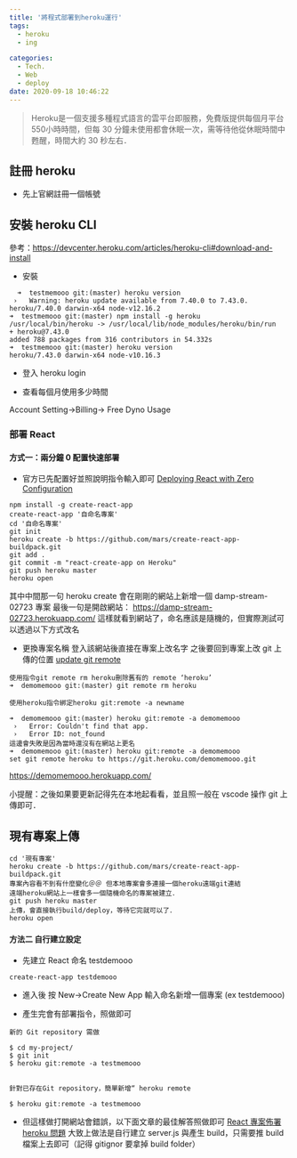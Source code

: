 ```yaml
---
title: '將程式部署到heroku運行'
tags:
  - heroku
  - ing

categories:
  - Tech.
  - Web
  - deploy
date: 2020-09-18 10:46:22
---
```


 <blockquote class="blockquote-center">
Heroku是一個支援多種程式語言的雲平台即服務，免費版提供每個月平台550小時時間，但每 30 分鐘未使用都會休眠一次，需等待他從休眠時間中甦醒，時間大約 30 秒左右．</blockquote>

<!--more-->

## 註冊 heroku

- 先上官網註冊一個帳號

## 安裝 heroku CLI

參考：https://devcenter.heroku.com/articles/heroku-cli#download-and-install

- 安裝

```
  ➜  testmemooo git:(master) heroku version
 ›   Warning: heroku update available from 7.40.0 to 7.43.0.
heroku/7.40.0 darwin-x64 node-v12.16.2
➜  testmemooo git:(master) npm install -g heroku
/usr/local/bin/heroku -> /usr/local/lib/node_modules/heroku/bin/run
+ heroku@7.43.0
added 788 packages from 316 contributors in 54.332s
➜  testmemooo git:(master) heroku version
heroku/7.43.0 darwin-x64 node-v10.16.3
```

- 登入
  heroku login

- 查看每個月使用多少時間

Account Setting->Billing-> Free Dyno Usage

### 部署 React

#### 方式一：兩分鐘 0 配置快速部署

- 官方已先配置好並照說明指令輸入即可
  [Deploying React with Zero Configuration](https://blog.heroku.com/deploying-react-with-zero-configuration)

```
npm install -g create-react-app
create-react-app '自命名專案'
cd '自命名專案'
git init
heroku create -b https://github.com/mars/create-react-app-buildpack.git
git add .
git commit -m "react-create-app on Heroku"
git push heroku master
heroku open
```

其中中間那一句 heroku create 會在剛剛的網站上新增一個 damp-stream-02723 專案
最後一句是開啟網站：
https://damp-stream-02723.herokuapp.com/
這樣就看到網站了，命名應該是隨機的，但實際測試可以透過以下方式改名

- 更換專案名稱
  登入該網站後直接在專案上改名字
  之後要回到專案上改 git 上傳的位置
  [update git remote](https://devcenter.heroku.com/articles/renaming-apps#updating-git-remotes)

```
使用指令git remote rm heroku刪除舊有的 remote ‘heroku’
➜  demomemooo git:(master) git remote rm heroku

使用heroku指令綁定heroku git:remote -a newname

➜  demomemooo git:(master) heroku git:remote -a demomemooo
 ›   Error: Couldn't find that app.
 ›   Error ID: not_found
這邊會失敗是因為當時還沒有在網站上更名
➜  demomemooo git:(master) heroku git:remote -a demomemooo
set git remote heroku to https://git.heroku.com/demomemooo.git
```

https://demomemooo.herokuapp.com/

小提醒：之後如果要更新記得先在本地起看看，並且照一般在 vscode 操作 git 上傳即可．

## 現有專案上傳

```
cd '現有專案'
heroku create -b https://github.com/mars/create-react-app-buildpack.git
專案內容看不到有什麼變化＠＠ 但本地專案會多連接一個heroku遠端git連結
遠端heroku網站上一樣會多一個隨機命名的專案被建立．
git push heroku master
上傳，會直接執行build/deploy，等待它完就可以了．
heroku open
```

#### 方法二 自行建立設定

- 先建立 React 命名 testdemooo

```
create-react-app testdemooo
```

- 進入後 按 New->Create New App 輸入命名新增一個專案
  (ex testdemooo)

- 產生完會有部署指令，照做即可

```
新的 Git repository 需做

$ cd my-project/
$ git init
$ heroku git:remote -a testmemooo


針對已存在Git repository，簡單新增“ heroku remote

$ heroku git:remote -a testmemooo
```

- 但這樣做打開網站會錯誤，以下面文章的最佳解答照做即可
  [React 專案佈署 heroku 問題](https://ithelp.ithome.com.tw/questions/10198600)
  大致上做法是自行建立 server.js 與產生 build，只需要推 build 檔案上去即可（記得 gitignor 要拿掉 build folder）
